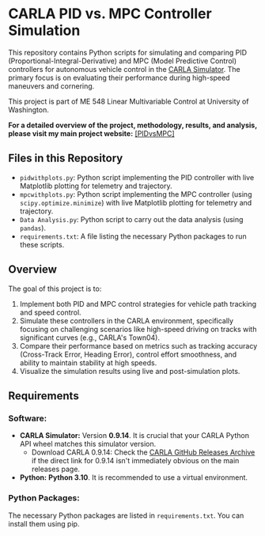# CARLA PID vs. MPC Controller Simulation

This repository contains Python scripts for simulating and comparing PID (Proportional-Integral-Derivative) and MPC (Model Predictive Control) controllers for autonomous vehicle control in the [CARLA Simulator](http://carla.org/). The primary focus is on evaluating their performance during high-speed maneuvers and cornering.

This project is part of ME 548 Linear Multivariable Control at University of Washington.

**For a detailed overview of the project, methodology, results, and analysis, please visit my main project website:**
[[PIDvsMPC]](https://reubenmathew7.github.io/PIDvsMPC/)

## Files in this Repository

*   `pidwithplots.py`: Python script implementing the PID controller with live Matplotlib plotting for telemetry and trajectory.
*   `mpcwithplots.py`: Python script implementing the MPC controller (using `scipy.optimize.minimize`) with live Matplotlib plotting for telemetry and trajectory.
*   `Data Analysis.py`: Python script to carry out the data analysis (using `pandas`).
*   `requirements.txt`: A file listing the necessary Python packages to run these scripts.

## Overview

The goal of this project is to:
1.  Implement both PID and MPC control strategies for vehicle path tracking and speed control.
2.  Simulate these controllers in the CARLA environment, specifically focusing on challenging scenarios like high-speed driving on tracks with significant curves (e.g., CARLA's Town04).
3.  Compare their performance based on metrics such as tracking accuracy (Cross-Track Error, Heading Error), control effort smoothness, and ability to maintain stability at high speeds.
4.  Visualize the simulation results using live and post-simulation plots.

## Requirements

### Software:
*   **CARLA Simulator:** Version **0.9.14**. It is crucial that your CARLA Python API wheel matches this simulator version.
    *   Download CARLA 0.9.14: Check the [CARLA GitHub Releases Archive](https://github.com/carla-simulator/carla/releases) if the direct link for 0.9.14 isn't immediately obvious on the main releases page.
*   **Python:** **Python 3.10**. It is recommended to use a virtual environment.

### Python Packages:
The necessary Python packages are listed in `requirements.txt`. You can install them using pip.
